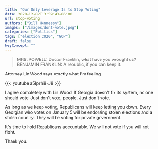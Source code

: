 ```yaml
---
title: "Our Only Leverage Is to Stop Voting"
date: 2020-12-02T13:59:43-06:00
url: stop-voting
authors: ["Bill Hennessy"]
images: ["/images/dont-vote.jpeg"]
categories: ["Politics"]
tags: ["election 2020", "GOP"]
draft: false
keyConcept: ""
---
```


> MRS. POWELL: Doctor Franklin, what have you wrought us?  
> BENJAMIN FRANKLIN: A republic, if you can keep it.

Attorney Lin Wood says exactly what I'm feeling. 

{{< youtube a5Iprhi8-J8 >}}

I agree completely with Lin Wood. If Georgia doesn't fix its system, no one should vote. Just don't vote, people. Just don't vote. 

As long as we keep voting, Republicans will keep letting you down. Every Georgian who votes on January 5 will be endorsing stolen elections and a stolen country. They will be voting for private government. 

It's time to hold Republicans accountable. We will not vote if you will not fight. 

Thank you.
